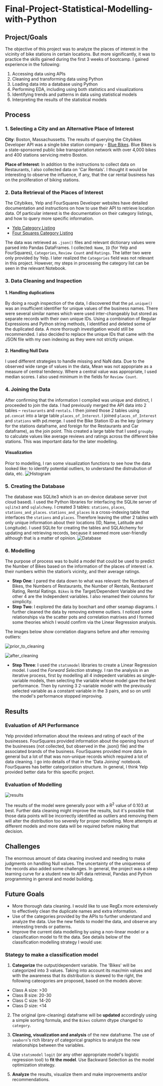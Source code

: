 # Final-Project-Statistical-Modelling-with-Python

## Project/Goals
The objective of this project was to analyze the places of interest in the vicinity of bike stations in certain locations. But more significantly, it was to practice the skills gained during the first 3 weeks of bootcamp. I gained experience in the following:

1. Accessing data using APIs
2. Cleaning and transforming data using Python
3. Loading data into a database using Python
4. Performing EDA, including using both statistics and visualizations
5. Identifying trends and patterns in data using statistical models
6. Interpreting the results of the statistical models

## Process
### 1. Selecting a City and an Alternative Place of Interest
**City**: Boston, Massachussetts. The results of querying the Citybikes Developer API was a single bike station company - [Blue Bikes](https://www.bluebikes.com/). Blue Bikes is a state-sponsored public bike transportation network with over 4,000 bikes and 400 stations servicing metro Boston.

**Place of Interest**: In addition to the instructions to collect data on Restaurants, I also collected data on 'Car Rentals'. I thought it would be interesting to observe the influence, if any, that the car rental business has on the proliferation of biking stations. 


### 2. Data Retrieval of the Places of Interest
The Citybikes, Yelp and FourSquares Developer websites have detailed documentation and instructions on how to use their API to retrieve location data. Of particular interest is the documentation on their category listings, and how to query more specific information.

- [Yelp Category Listing](https://docs.developer.yelp.com/docs/resources-categories)
- [Four Squares Category Listing](https://location.foursquare.com/places/docs/categories)

The data was retrieved as `.json()` files and relevant dictionary values were parsed into Pandas DataFrames. I collected: `Name`, `ID` (for Yelp and FourSquares), `Categories`, `Review Count` and `Ratings`. The latter two were only provided by Yelp. I later realized the `Categories` field was not relevant in this project. However, my steps in processing the category list can be seen in the relevant Notebook.

### 3. Data Cleaning and Inspection
#### 1. Handling duplications
By doing a rough inspection of the data, I discovered that the `pd.unique()` was an insufficient identifier for unique values of the business names. There were several similar names which were used inter-changeably but stored as separate records with their own unique IDs. Using a combination of Regular Expressions and Python string methods, I identified and deleted some of the duplicated data. A more thorough investigation would still be recommended. 
I also decided to replace the unique IDs that came with the JSON file with my own indexing as they were not strictly unique. 

#### 2. Handling Null Data
I used different strategies to handle missing and NaN data. Due to the observed wide range of values in the data, Mean was not appopriate as a measure of central tendency. Where a central value was appropriate, I used median scores. I also used minimum in the fields for `Review Count`. 

### 4. Joining the Data

After confirming that the information I compiled was unique and distinct, I proceeded to join the data.   I had previously merged the API data into 2 tables – `restaurants` and `rentals`. I then joined those 2 tables using `pd.concat` into  a large table `places_of_Interest`. I joined `places_of_Interest` and `stations` with pd.merge. I used the Bike Station ID as the key (primary for the stations dataframe, and foreign for the Restaurants and Car dataframe), as the join point.
This created a large table that I used `groupby` to calculate values like average reviews and ratings across the different bike stations. This was important data for the later modelling.

#### Visualization
Prior to modelling, I ran some visualization functions to see how the data looked like: to identify potential outliers, to understand the distrubution of data, etc.
![Histogram](images/variable_distributions.png)

### 5. Creating the Database
The database was SQLite3 which is an on-device database server (not cloud based). I used the Python libraries for interfacing the SQLite server of `sqlite3` and `sqlalchemy`. I created 3 tables: `stations`, `places`, `stations_and_places`. `stations_and_places` is a cross-indexing table that interfaces the `stations` and `places`. Therefore leaving the other 2 tables with only unique information about their locations (ID, Name, Latitude and Longitude). I used SQLite for creating the tables and SQLAlchemy for updating and retrieving records, because it seemed more user-friendly although that is a matter of opinion.
![Database](images/screenshot_tableau_citybikesdb.jpg)

### 6. Modelling
The purpose of process was to build a model that could be used to predict the Number of Bikes based on the information of the places of interest i.e. their numbers within the station’s vicinity, and their average ratings. 
- **Step One**: I pared the data down to what was relevant: the Numbers of Bikes, the Numbers of Restaurants, the Number of Rentals, Restaurant Rating, Rental Ratings. `Bikes` is the Target/Dependent Variable and the other 4 are the Independent variables. I also renamed their columns for simplicity.
- **Step Two**:	I explored the data by boxchart and other seamap diagrams. I further cleaned the data by removing extreme outliers. I noticed some relationships via the scatter pots and correlation matrixes and I formed some theories which I would confirm via the Linear Regression analysis. 

The images below show correlation diagrams before and after removing outliers:

![prior_to_cleaning](images/pre-cleaning-corr.png)

![after_cleaning](images/post-cleaning-corr.png)

- **Step Three**: I used the `statsmodel` libraries to create a Linear Regression model. I used the *Forward Selection* strategy. I ran the analysis in an iterative process, first by modelling all 4 indepedent variables as single-variable models, then selecting the variable whose model gave the best performance. Then by running 3 2-variable model with the previously selected variable as a constant variable in the 3 pairs, and so on until the model's performance stopped improving. 


## Results
### Evaluation of API Performance
Yelp provided information about the reviews and rating of each of the businesses. FourSquares provided information about the opening hours of the businesses (not collected, but observed in the .json() file) and the associated brands of the business. FourSquares provided more data in general but a lot of that was non-unique records which required a lot of data cleaning. I go into details of that in the 'Data Joining' notebook. FourSquares has better categorization structure. In general, I think Yelp provided better data for this specific project. 

### Evaluation of Modelling

![results](images/model_regression_result.png)

The results of the model were generally poor with a R<sup>2</sup> value of 0.103 at best. Further data cleaning might improve the results, but it's possible that those data points will be incorrectly identified as outliers and removing them will alter the distribution too severely for proper modelling. More attempts at different models and more data will be required before making that decision.


## Challenges 
The enormous amount of data cleaning involved and needing to make judgments on handling Null values. The uncertainty of the uniqueness of the records also added some challenges.
In general, the project was a steep learning curve for a student new to API data retrieval, Pandas and Python programming in general and model building.

## Future Goals
- More thorough data cleaning. I would like to use RegEx more extensively to effectively clean the duplicate names and extra information.
- Use of the categories provided by the APIs to further understand and analyze the data. Use the new fields to model the data, and observe any interesting trends or patterns. 
- Improve the current data modelling by using a non-linear model or a classification model to fit the data. See details below of the classification modelling strategy I would use:  

### Stategy to make a classification model

1. **Categorize** the output/dependent variable. The 'Bikes' will be categorized into 3 values. Taking into account its max/min values and with the awareness that its distribution is skewed to the right, the following cateogories are proposed, based on the models above:

- Class A size: >30
- Class B size: 20-30
- Class C size: 14-20
- Class D size: <14

2. The original (pre-cleaning) dataframe will be **updated** accordingly using a simple sorting formula, and the `Bikes` column dtype changed to `category`.
    
3. **Cleaning, visualization and analysis** of the new dataframe. The use of `seaborn`'s rich library of categorical graphics to analyze the new relationships between the variables.

4. Use `statsmodel` `logit` (or any other appropriate model's logistic regression tool) to **fit the model**. Use Backward Selection as the model optimization strategy.

5. **Analyze** the results, visualize them and make improvements and/or recommendations.

